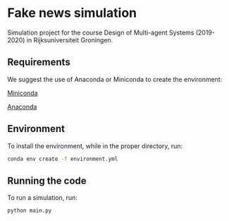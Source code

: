 # Fake news simulation
Simulation project for the course Design of Multi-agent Systems (2019-2020) in Rijksuniversiteit Groningen.

## Requirements
We suggest the use of Anaconda or Miniconda to create the environment:

[Miniconda](https://conda.io/en/latest/miniconda.html)

[Anaconda](https://www.anaconda.com/distribution/)

## Environment
To install the environment, while in the proper directory, run:
```bat
conda env create -f environment.yml
```

## Running the code
To run a simulation, run:
```bat
python main.py
```
